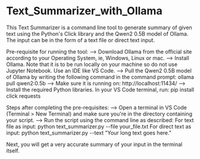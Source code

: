 # Text_Summarizer_with_Ollama

This Text Summarizer is a command line tool to generate summary of given text using the Python's Click library and the Qwen2 0.5B model of Ollama. 
The input can be in the form of a text file or direct text input.

Pre-requisite for running the tool:
--> Download Ollama from the official site according to your Operating System, ie, Windows, Linux or mac.
--> Install Ollama. Note that it is to be run locally on your machine so do not use Jupyter Notebook. Use an IDE like VS Code.
--> Pull the Qwen2 0.5B model of Ollama by writing the following command in the command prompt: 
    ollama pull qwen2:0.5b
--> Make sure it is running on: http://localhost:11434/
--> Install the required Python libraries. In your VS Code terminal, run: pip install click requests

Steps after completing the pre-requisites:
--> Open a terminal in VS Code (Terminal > New Terminal) and make sure you're in the directory containing your script.
--> Run the script using the command line as described:
    For text file as input: python text_summarizer.py --file your_file.txt
    For direct text as input: python text_summarizer.py --text "Your long text goes here."

Next, you will get a very accurate summary of your input in the terminal itself.
